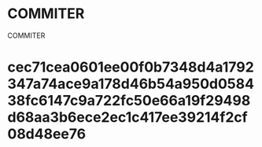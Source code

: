 # COMMITER
COMMITER






# cec71cea0601ee00f0b7348d4a1792347a74ace9a178d46b54a950d058438fc6147c9a722fc50e66a19f29498d68aa3b6ece2ec1c417ee39214f2cf08d48ee76
